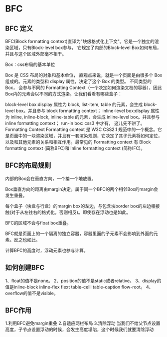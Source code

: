 
# BFC

## BFC 定义

BFC(Block formatting context)直译为"块级格式化上下文"。它是一个独立的渲染区域，只有Block-level box参与， 它规定了内部的Block-level Box如何布局，并且与这个区域外部毫不相干。

Box：css布局的基本单位

Box 是 CSS 布局的对象和基本单位， 直观点来说，就是一个页面是由很多个 Box 组成的。元素的类型和 display 属性，决定了这个 Box 的类型。 不同类型的 Box， 会参与不同的 Formatting Context（一个决定如何渲染文档的容器），因此Box内的元素会以不同的方式渲染。让我们看看有哪些盒子：

block-level box:display 属性为 block, list-item, table 的元素，会生成 block-level box。并且参与 block formatting context；
inline-level box:display 属性为 inline, inline-block, inline-table 的元素，会生成 inline-level box。并且参与 inline formatting context；
run-in box: css3 中才有， 这儿先不讲了。
Formatting Context
Formatting context 是 W3C CSS2.1 规范中的一个概念。它是页面中的一块渲染区域，并且有一套渲染规则，它决定了其子元素将如何定位，以及和其他元素的关系和相互作用。最常见的 Formatting context 有 Block formatting context (简称BFC)和 Inline formatting context (简称IFC)。

## BFC的布局规则

内部的Box会在垂直方向，一个接一个地放置。

Box垂直方向的距离由margin决定。属于同一个BFC的两个相邻Box的margin会发生重叠。

每个盒子（块盒与行盒）的margin box的左边，与包含块border box的左边相接触(对于从左往右的格式化，否则相反)。即使存在浮动也是如此。

BFC的区域不会与float box重叠。

BFC就是页面上的一个隔离的独立容器，容器里面的子元素不会影响到外面的元素。反之也如此。

计算BFC的高度时，浮动元素也参与计算。

## 如何创建BFC

1、float的值不是none。
2、position的值不是static或者relative。
3、display的值是inline-block inline-flex flext table-celll table-caption flow-root。
4、overflow的值不是visible。

## BFC作用

1.利用BFC避免margin重叠
2.自适应两栏布局
3.清除浮动
  当我们不给父节点设置高度，子节点设置浮动的时候，会发生高度塌陷，这个时候我们就要清除浮动
